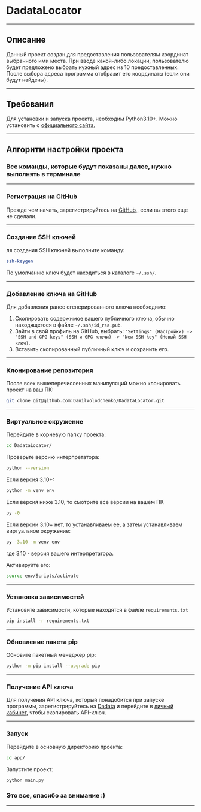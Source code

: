 # DadataLocator

---

## Описание

Данный проект создан для предоставления пользователям координат
выбранного ими места. При вводе какой-либо локации, пользователю
будет предложено выбрать нужный адрес из 10 предоставленных.
После выбора адреса программа отобразит его координаты
(если они будут найдены).

---

## Требования

Для установки и запуска проекта, необходим Python3.10+.
Можно установить c [официального сайта.](https://www.python.org/downloads/)

---

## Алгоритм настройки проекта

### Все команды, которые будут показаны далее, нужно выполнять в терминале

---

### Регистрация на GitHub

Прежде чем начать, зарегистрируйтесь
на [GitHub](https://github.com/signup?ref_cta=Sign+up&ref_loc=header+logged+out&ref_page=%2F&source=header-home),,
если вы этого еще не сделали.

---

### Создание SSH ключей

ля создания SSH ключей выполните команду:

```bash
ssh-keygen
```

По умолчанию ключ будет находиться в каталоге `~/.ssh/`.

---

### Добавление ключа на GitHub

Для добавления ранее сгенерированного ключа необходимо:

1. Скопировать содержимое вашего публичного ключа,
   обычно находящегося в файле `~/.ssh/id_rsa.pub`.
2. Зайти в свой профиль на GitHub, выбрать:
   `"Settings" (Настройки) -> "SSH and GPG keys"
   (SSH и GPG ключи) -> "New SSH key" (Новый SSH ключ)`.
3. Вставить скопированный публичный ключ и сохранить его.

---

### Клонирование репозитория

После всех вышеперечисленных манипуляций можно клонировать
проект на ваш ПК:

```bash
git clone git@github.com:DanilVolodchenko/DadataLocator.git
```

---

### Виртуальное окружение

Перейдите в корневую папку проекта:

```bash
cd DadataLocator/
```

Проверьте версию интерпретатора:

```bash
python --version
```

Если версия 3.10+:

```bash
python -m venv env
```

Если версия ниже 3.10, то смотрите все версии на вашем
ПК

```bash
py -0
``` 

Если версии 3.10+ нет, то устанавливаем
ее, а затем устанавливаем виртуальное окружение:

```bash
py -3.10 -m venv env
```

где 3.10 - версия вашего интерпретатора.

Активируйте его:

```bash
source env/Scripts/activate
```

---

### Установка зависимостей

Установите зависимости, которые находятся в файле `requirements.txt`

```bash
pip install -r requirements.txt
```

---

### Обновление пакета pip

Обновите пакетный менеджер pip:

```bash
python -m pip install --upgrade pip
```

---

### Получение API ключа

Для получения API ключа, который понадобится при запуске
программы, зарегистрируйтесь на [Dadata](https://dadata.ru/)
и перейдите в [личный кабинет](https://dadata.ru/profile/#info),
чтобы скопировать API-ключ.

---

### Запуск

Перейдите в основную директорию проекта:

```bash
cd app/
```

Запустите проект:

```bash
python main.py
```

### Это все, спасибо за внимание :)

---